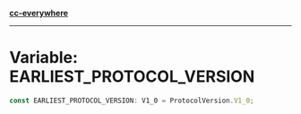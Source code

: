 [**cc-everywhere**](../../../../../index.md)

***

# Variable: EARLIEST\_PROTOCOL\_VERSION

```ts
const EARLIEST_PROTOCOL_VERSION: V1_0 = ProtocolVersion.V1_0;
```
